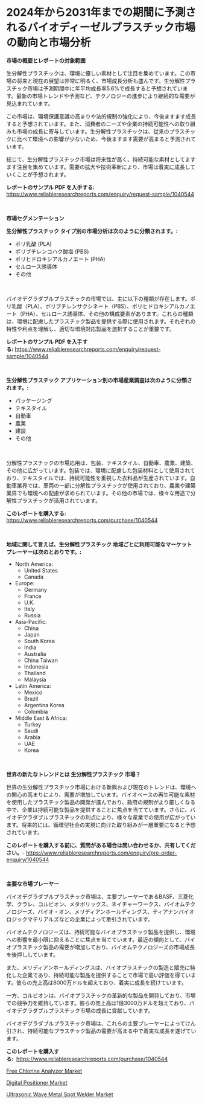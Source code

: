<p><h1>2024年から2031年までの期間に予測されるバイオディーゼルプラスチック市場の動向と市場分析</h1></p><p><strong>市場の概要とレポートの対象範囲</strong></p>
<p><p>生分解性プラスチックは、環境に優しい素材として注目を集めています。この市場の将来と現在の展望は非常に明るく、市場成長分析も盛んです。生分解性プラスチック市場は予測期間中に年平均成長率5.6%で成長すると予想されています。最新の市場トレンドや予測など、テクノロジーの進歩により継続的な需要が見込まれています。</p><p>この市場は、環境保護意識の高まりや法的規制の強化により、今後ますます成長すると予想されています。また、消費者のニーズや企業の持続可能性への取り組みも市場の成長に寄与しています。生分解性プラスチックは、従来のプラスチックに比べて環境への影響が少ないため、今後ますます需要が高まると予測されています。</p><p>総じて、生分解性プラスチック市場は将来性が高く、持続可能な素材としてますます注目を集めています。需要の拡大や技術革新により、市場は着実に成長していくことが予想されます。</p></p>
<p><strong>レポートのサンプル PDF を入手する:</strong> <a href="https://www.reliableresearchreports.com/enquiry/request-sample/1040544">https://www.reliableresearchreports.com/enquiry/request-sample/1040544</a></p>
<p>&nbsp;</p>
<p><strong>市場セグメンテーション</strong></p>
<p><strong>生分解性プラスチック タイプ別の市場分析は次のように分類されます。:</strong></p>
<p><ul><li>ポリ乳酸 (PLA)</li><li>ポリブチレンコハク酸塩 (PBS)</li><li>ポリヒドロキシアルカノエート (PHA)</li><li>セルロース誘導体</li><li>その他</li></ul></p>
<p>&nbsp;</p>
<p><p>バイオデグラダブルプラスチックの市場では、主に以下の種類が存在します。ポリ乳酸（PLA）、ポリブチレンサクシネート（PBS）、ポリヒドロキシアルカノエート（PHA）、セルロース誘導体、その他の構成要素があります。これらの種類は、環境に配慮したプラスチック製品を提供する際に使用されます。それぞれの特性や利点を理解し、適切な環境対応製品を選択することが重要です。</p></p>
<p><strong>レポートのサンプル PDF を入手する:</strong>&nbsp;<a href="https://www.reliableresearchreports.com/enquiry/request-sample/1040544">https://www.reliableresearchreports.com/enquiry/request-sample/1040544</a></p>
<p>&nbsp;</p>
<p><strong> 生分解性プラスチック アプリケーション別の市場産業調査は次のように分類されます。:</strong></p>
<p><ul><li>パッケージング</li><li>テキスタイル</li><li>自動車</li><li>農業</li><li>建設</li><li>その他</li></ul></p>
<p>&nbsp;</p>
<p><p>分解性プラスチックの市場応用は、包装、テキスタイル、自動車、農業、建築、その他に広がっています。包装では、環境に配慮した包装材料として使用されており、テキスタイルでは、持続可能性を重視した衣料品が生産されています。自動車業界では、車両の一部に分解性プラスチックが使用されており、農業や建築業界でも環境への配慮が求められています。その他の市場では、様々な用途で分解性プラスチックが活用されています。</p></p>
<p><strong>このレポートを購入する:</strong>&nbsp; <a href="https://www.reliableresearchreports.com/purchase/1040544">https://www.reliableresearchreports.com/purchase/1040544</a></p>
<p>&nbsp;</p>
<p><strong>地域に関して言えば、生分解性プラスチック 地域ごとに利用可能なマーケットプレーヤーは次のとおりです。:</strong></p>
<p><ul>
    <li>
        North America:
        <ul>
            <li>United States</li>
            <li>Canada</li>
        </ul>
    </li>
    <li>
        Europe:
        <ul>
            <li>Germany</li>
            <li>France</li>
            <li>U.K.</li>
            <li>Italy</li>
            <li>Russia</li>
        </ul>
    </li>
    <li>
        Asia-Pacific:
        <ul>
            <li>China</li>
            <li>Japan</li>
            <li>South Korea</li>
            <li>India</li>
            <li>Australia</li>
            <li>China Taiwan</li>
            <li>Indonesia</li>
            <li>Thailand</li>
            <li>Malaysia</li>
        </ul>
    </li>
    <li>
        Latin America:
        <ul>
            <li>Mexico</li>
            <li>Brazil</li>
            <li>Argentina Korea</li>
            <li>Colombia</li>
        </ul>
    </li>
    <li>
        Middle East & Africa:
        <ul>
            <li>Turkey</li>
            <li>Saudi</li>
            <li>Arabia</li>
            <li>UAE</li>
            <li>Korea</li>
        </ul>
    </li>
    </ul></p>
<p>&nbsp;</p>
<p><strong>世界の新たなトレンドとは 生分解性プラスチック 市場？</strong></p>
<p><p>世界の生分解性プラスチック市場における新興および現在のトレンドは、環境への関心の高まりにより、需要が増加しています。バイオベースの再生可能な素材を使用したプラスチック製品の開発が進んでおり、政府の規制がより厳しくなる中で、企業は持続可能な製品を提供することに焦点を当てています。さらに、バイオデグラダブルプラスチックの利点により、様々な産業での使用が広がっています。将来的には、循環型社会の実現に向けた取り組みが一層重要になると予想されています。</p></p>
<p><strong>このレポートを購入する前に、質問がある場合は問い合わせるか、共有してください。</strong>- <a href="https://www.reliableresearchreports.com/enquiry/pre-order-enquiry/1040544">https://www.reliableresearchreports.com/enquiry/pre-order-enquiry/1040544</a></p>
<p>&nbsp;</p>
<p><strong>主要な市場プレーヤー</strong></p>
<p><p>バイオデグラダブルプラスチック市場は、主要プレーヤーであるBASF、三菱化学、クラレ、コルビオン、メタボリックス、ネイチャーワークス、バイオムテクノロジーズ、バイオ・オン、メリディアンホールディングス、ティアナンバイオロジックマテリアルズなどの企業によって牽引されています。</p><p>バイオムテクノロジーズは、持続可能なバイオプラスチック製品を提供し、環境への影響を最小限に抑えることに焦点を当てています。最近の傾向として、バイオプラスチック製品の需要が増加しており、バイオムテクノロジーズの市場成長を後押ししています。</p><p>また、メリディアンホールディングスは、バイオプラスチックの製造と販売に特化した企業であり、持続可能な製品を提供することで市場で高い評価を得ています。彼らの売上高は8000万ドルを超えており、着実に成長を続けています。</p><p>一方、コルビオンは、バイオプラスチックの革新的な製品を開発しており、市場での競争力を維持しています。彼らの売上高は1億3000万ドルを超えており、バイオデグラダブルプラスチック市場の成長に貢献しています。</p><p>バイオデグラダブルプラスチック市場は、これらの主要プレーヤーによってけん引され、持続可能なプラスチック製品の需要が高まる中で着実な成長を遂げています。</p></p>
<p><strong>このレポートを購入する:</strong>&nbsp;&nbsp;<a href="https://www.reliableresearchreports.com/purchase/1040544">https://www.reliableresearchreports.com/purchase/1040544</a></p>
<p><p><a href="https://view.publitas.com/reportprime-1/free-chlorine-analyzer-market-size-growth-and-forecast-from-2023-2030/">Free Chlorine Analyzer Market</a></p><p><a href="https://view.publitas.com/reportprime-1/digital-positioner-market-a-comprehensive-report-of-its-market-share-growth-trends-2023-2030/">Digital Positioner Market</a></p><p><a href="https://view.publitas.com/reportprime-1/ultrasonic-wave-metal-spot-welder-market-with-the-goal-of-estimating-the-market-size-and-future-growth-potential-of-various-market-segments-based-on-component-applications-end-user-and-region/">Ultrasonic Wave Metal Spot Welder Market</a></p></p>